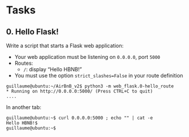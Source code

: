 # Tasks
## 0. Hello Flask!
Write a script that starts a Flask web application:

- Your web application must be listening on `0.0.0.0`, port `5000`
- Routes:
  - `/`: display “Hello HBNB!”
- You must use the option `strict_slashes=False` in your route definition
```
guillaume@ubuntu:~/AirBnB_v2$ python3 -m web_flask.0-hello_route
* Running on http://0.0.0.0:5000/ (Press CTRL+C to quit)
....
```
In another tab:
```
guillaume@ubuntu:~$ curl 0.0.0.0:5000 ; echo "" | cat -e
Hello HBNB!$
guillaume@ubuntu:~$
``` 

